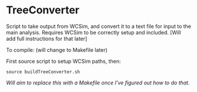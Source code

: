 # TreeConverter

Script to take output from WCSim, and convert it to a text file for input to the main analysis.
Requires WCSim to be correctly setup and included. [Will add full instructions for that later]

To compile: (will change to Makefile later)

First source script to setup WCSim paths, then:
```
source buildTreeConverter.sh
```
_Will aim to replace this with a Makefile once I've figured out how to do that._
